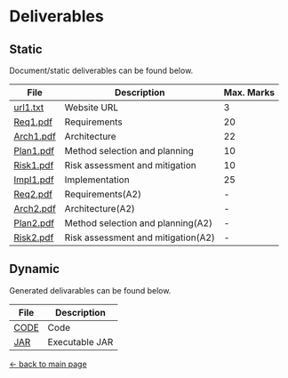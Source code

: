 # Deliverables

## Static

Document/static deliverables can be found below.

| File                                 | Description                       | Max. Marks |
|--------------------------------------|-----------------------------------|------------|
| [url1.txt](/deliverables/url1.txt)   | Website URL                       | 3          |
| [Req1.pdf](/deliverables/Req1.pdf)   | Requirements                      | 20         |
| [Arch1.pdf](/deliverables/Arch1.pdf) | Architecture                      | 22         |
| [Plan1.pdf](/deliverables/Plan1.pdf) | Method selection and planning     | 10         |
| [Risk1.pdf](/deliverables/Risk1.pdf) | Risk assessment and mitigation    | 10         |
| [Impl1.pdf](/deliverables/Impl1.pdf) | Implementation                    | 25         |
| [Req2.pdf](/deliverables/Req2.pdf)   | Requirements(A2)                  | -          |
| [Arch2.pdf](/deliverables/Arch2.pdf) | Architecture(A2)                  | -          |
| [Plan2.pdf](/deliverables/Plan2.pdf) | Method selection and planning(A2) | -          |
| [Risk2.pdf](/deliverables/Risk2.pdf) | Risk assessment and mitigation(A2)| -          |

## Dynamic

Generated delivarables can be found below.

| File     | Description    |
|----------|----------------|
| [CODE](/deliverables/PiazzaPanic1.zip) | Code           |
| [JAR](/deliverables/PiazzaPanic1.jar)  | Executable JAR |

[← back to main page](/README.md)